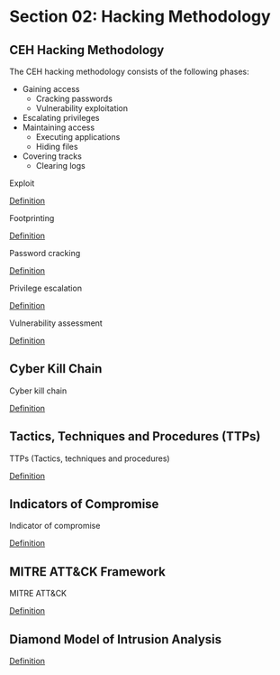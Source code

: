 # Section 02: Hacking Methodology

## CEH Hacking Methodology
The CEH hacking methodology consists of the following phases:
- Gaining access
  - Cracking passwords
  - Vulnerability exploitation
- Escalating privileges
- Maintaining access
  - Executing applications
  - Hiding files
- Covering tracks
  - Clearing logs

Exploit

[Definition](../../definitions/definitions_E.md#expliot)

Footprinting

[Definition](../../definitions/definitions_F.md#footprinting)

Password cracking

[Definition](../../definitions/definitions_P.md#password-cracking)

Privilege escalation

[Definition](../../definitions/definitions_P.md#privilege-escalation)

Vulnerability assessment

[Definition](../../definitions/definitions_V.md#vulnerability-assesment)

## Cyber Kill Chain
Cyber kill chain

[Definition](../../definitions/definitions_C.md#cyber-kill-chain)

## Tactics, Techniques and Procedures (TTPs)
TTPs (Tactics, techniques and procedures)

[Definition](../../definitions/definitions_T.md#tactics-techniques-and-procedures)

## Indicators of Compromise
Indicator of compromise

[Definition](../../definitions/definitions_I.md#indicator-of-compromise)

## MITRE ATT&CK Framework
MITRE ATT&CK

[Definition](../../definitions/definitions_M.md#mitre-attck-framework)
 
## Diamond Model of Intrusion Analysis

[Definition](../../definitions/definitions_D.md#diamond-model-of-intrusion-analysis)

